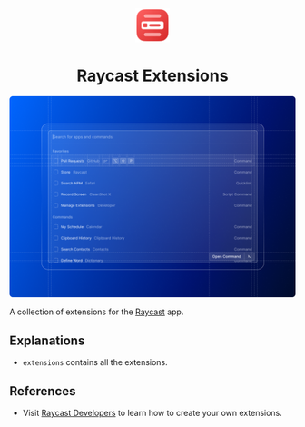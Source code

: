 <p align="center">
  <img src="images/store-logo.png" height="60">
  <h1 align="center">Raycast Extensions</h1>
</p>

![Header](images/header.png)

A collection of extensions for the [Raycast](https://raycast.com) app.

## Explanations

- `extensions` contains all the extensions.

## References

- Visit [Raycast Developers](https://developers.raycast.com) to learn how to
  create your own extensions.
